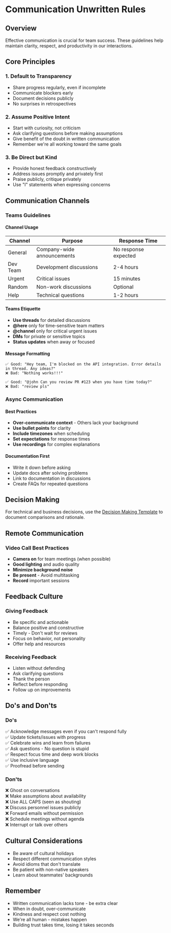# Communication Unwritten Rules

## Overview
Effective communication is crucial for team success. These guidelines help maintain clarity, respect, and productivity in our interactions.

## Core Principles

### 1. Default to Transparency
- Share progress regularly, even if incomplete
- Communicate blockers early
- Document decisions publicly
- No surprises in retrospectives

### 2. Assume Positive Intent
- Start with curiosity, not criticism
- Ask clarifying questions before making assumptions
- Give benefit of the doubt in written communication
- Remember we're all working toward the same goals

### 3. Be Direct but Kind
- Provide honest feedback constructively
- Address issues promptly and privately first
- Praise publicly, critique privately
- Use "I" statements when expressing concerns

## Communication Channels

### Teams Guidelines

#### Channel Usage

| Channel | Purpose | Response Time |
|---------|---------|---------------|
| General | Company-wide announcements | No response expected |
| Dev Team | Development discussions | 2-4 hours |
| Urgent | Critical issues | 15 minutes |
| Random | Non-work discussions | Optional |
| Help | Technical questions | 1-2 hours |

#### Teams Etiquette
- **Use threads** for detailed discussions
- **@here** only for time-sensitive team matters
- **@channel** only for critical urgent issues
- **DMs** for private or sensitive topics
- **Status updates** when away or focused

#### Message Formatting
```
✅ Good: "Hey team, I'm blocked on the API integration. Error details in thread. Any ideas?"
❌ Bad: "Nothing works!!!"

✅ Good: "@john Can you review PR #123 when you have time today?"
❌ Bad: "review pls"
```

### Async Communication

#### Best Practices
- **Over-communicate context** - Others lack your background
- **Use bullet points** for clarity
- **Include timezones** when scheduling
- **Set expectations** for response times
- **Use recordings** for complex explanations

#### Documentation First
- Write it down before asking
- Update docs after solving problems
- Link to documentation in discussions
- Create FAQs for repeated questions

## Decision Making
For technical and business decisions, use the [Decision Making Template](./decision-making.md) to document comparisons and rationale.

## Remote Communication

### Video Call Best Practices
- **Camera on** for team meetings (when possible)
- **Good lighting** and audio quality
- **Minimize background noise**
- **Be present** - Avoid multitasking
- **Record** important sessions

## Feedback Culture

### Giving Feedback
- Be specific and actionable
- Balance positive and constructive
- Timely - Don't wait for reviews
- Focus on behavior, not personality
- Offer help and resources

### Receiving Feedback
- Listen without defending
- Ask clarifying questions
- Thank the person
- Reflect before responding
- Follow up on improvements

## Do's and Don'ts

### Do's
✅ Acknowledge messages even if you can't respond fully  
✅ Update tickets/issues with progress  
✅ Celebrate wins and learn from failures  
✅ Ask questions - No question is stupid  
✅ Respect focus time and deep work blocks  
✅ Use inclusive language  
✅ Proofread before sending

### Don'ts
❌ Ghost on conversations  
❌ Make assumptions about availability  
❌ Use ALL CAPS (seen as shouting)  
❌ Discuss personnel issues publicly  
❌ Forward emails without permission  
❌ Schedule meetings without agenda  
❌ Interrupt or talk over others

## Cultural Considerations
- Be aware of cultural holidays
- Respect different communication styles
- Avoid idioms that don't translate
- Be patient with non-native speakers
- Learn about teammates' backgrounds


## Remember
- Written communication lacks tone - be extra clear
- When in doubt, over-communicate
- Kindness and respect cost nothing
- We're all human - mistakes happen
- Building trust takes time, losing it takes seconds